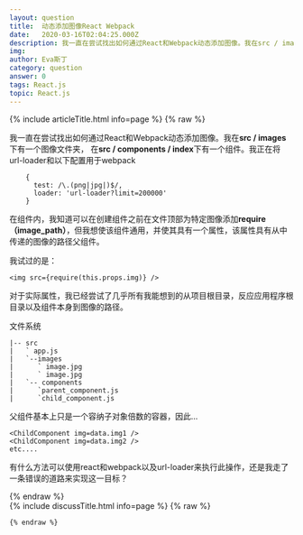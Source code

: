 ```yaml
---
layout: question
title:  动态添加图像React Webpack
date:   2020-03-16T02:04:25.000Z
description: 我一直在尝试找出如何通过React和Webpack动态添加图像。我在src / images下有一个图像文件夹，  在src / components /...
img: 
author: Eva斯丁
category: question
answer: 0
tags: React.js
topic: React.js
---
```

<div class="article-root">
  <div class="article">
    {% include articleTitle.html info=page %}
    {% raw %}
    <div class="article-content"><p><font style="vertical-align: inherit;"><font style="vertical-align: inherit;">我一直在尝试找出如何通过React和Webpack动态添加图像。</font><font style="vertical-align: inherit;">我在</font></font><strong><font style="vertical-align: inherit;"><font style="vertical-align: inherit;">src / images</font></font></strong><font style="vertical-align: inherit;"><font style="vertical-align: inherit;">下有一个图像文件夹，</font><font style="vertical-align: inherit;">  在</font></font><strong><font style="vertical-align: inherit;"><font style="vertical-align: inherit;">src / components / index</font></font></strong><font style="vertical-align: inherit;"><font style="vertical-align: inherit;">下有一个组件</font><font style="vertical-align: inherit;">。</font><font style="vertical-align: inherit;">我正在将url-loader和以下配置用于webpack</font></font></p>

<pre><code>    {<font></font>
      test: /\.(png|jpg|)$/,<font></font>
      loader: 'url-loader?limit=200000'<font></font>
    }<font></font>
</code></pre>

<p><font style="vertical-align: inherit;"><font style="vertical-align: inherit;">在组件内，我知道可以</font><font style="vertical-align: inherit;">在创建组件之前在文件顶部为特定图像</font><font style="vertical-align: inherit;">添加</font></font><strong><font style="vertical-align: inherit;"><font style="vertical-align: inherit;">require（image_path）</font></font></strong><font style="vertical-align: inherit;"><font style="vertical-align: inherit;">，但我想使该组件通用，并使其具有一个属性，该属性具有从中传递的图像的路径父组件。  </font></font></p>

<p><font style="vertical-align: inherit;"><font style="vertical-align: inherit;">我试过的是：</font></font></p>

<pre><code>&lt;img src={require(this.props.img)} /&gt;
</code></pre>

<p><font style="vertical-align: inherit;"><font style="vertical-align: inherit;">对于实际属性，我已经尝试了几乎所有我能想到的从项目根目录，反应应用程序根目录以及组件本身到图像的路径。</font></font></p>

<p><font style="vertical-align: inherit;"><font style="vertical-align: inherit;">文件系统 </font></font></p>

<pre><code>|-- src<font></font>
|   ` app.js<font></font>
|   `--images<font></font>
|      ` image.jpg<font></font>
|      ` image.jpg<font></font>
|   `-- components<font></font>
|      `parent_component.js<font></font>
|      `child_component.js<font></font>
</code></pre>

<p><font style="vertical-align: inherit;"><font style="vertical-align: inherit;">父组件基本上只是一个容纳子对象倍数的容器，因此...</font></font></p>

<pre><code>&lt;ChildComponent img=data.img1 /&gt;<font></font>
&lt;ChildComponent img=data.img2 /&gt;<font></font>
etc....<font></font>
</code></pre>

<p><font style="vertical-align: inherit;"><font style="vertical-align: inherit;">有什么方法可以使用react和webpack以及url-loader来执行此操作，还是我走了一条错误的道路来实现这一目标？</font></font></p></div>
    {% endraw %}
  </div>

  <div class="discuss-wrapper">
    {% include discussTitle.html info=page %}
    {% raw %}
    
    {% endraw %}
  </div>
<div>
